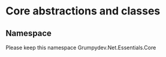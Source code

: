 # Core abstractions and classes

## Namespace
Please keep this namespace Grumpydev.Net.Essentials.Core
